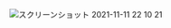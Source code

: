 ![スクリーンショット 2021-11-11 22 10 21](https://user-images.githubusercontent.com/90078966/141304829-ccb60db7-ca23-4803-841b-b3d846fe84ef.png)

